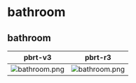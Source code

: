 # bathroom
## bathroom
|pbrt-v3|pbrt-r3|
|---|---|
|![bathroom.png](../v3/bathroom/bathroom.png)|![bathroom.png](../r3/bathroom/bathroom.png)|
